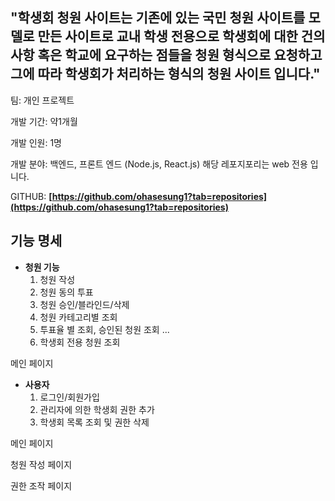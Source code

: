## "학생회 청원 사이트는 기존에 있는 국민 청원 사이트를 모델로 만든 사이트로 교내 학생 전용으로 학생회에 대한 건의사항 혹은 학교에 요구하는 점들을 청원 형식으로 요청하고 그에 따라 학생회가 처리하는 형식의 청원 사이트 입니다."

팀: 개인 프로젝트

개발 기간: 약1개월

개발 인원: 1명

개발 분야: 백엔드, 프론트 엔드 (Node.js, React.js) 해당 레포지포리는 web 전용 입니다.

GITHUB:  **[https://github.com/ohasesung1?tab=repositories](https://github.com/ohasesung1?tab=repositories)**

## 기능 명세

- **청원 기능**
    1. 청원 작성
    2. 청원 동의 투표
    3. 청원 승인/블라인드/삭제
    4. 청원 카테고리별 조회
    5. 투표율 별 조회, 승인된 청원 조회 ...
    6. 학생회 전용 청원 조회

메인 페이지

- **사용자**
    1. 로그인/회원가입
    2. 관리자에 의한 학생회 권한 추가
    3. 학생회 목록 조회 및 권한 삭제

메인 페이지

청원 작성 페이지

권한 조작 페이지
